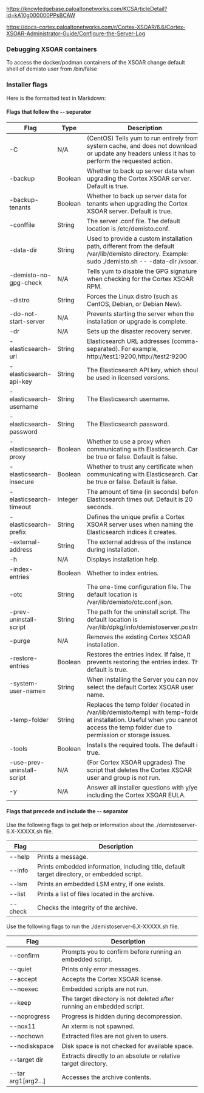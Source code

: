 https://knowledgebase.paloaltonetworks.com/KCSArticleDetail?id=kA10g000000PPsBCAW

https://docs-cortex.paloaltonetworks.com/r/Cortex-XSOAR/6.6/Cortex-XSOAR-Administrator-Guide/Configure-the-Server-Log

### Debugging XSOAR containers

To access the docker/podman containers of the XSOAR change default shell of demisto user from /bin/false

### Installer flags 

Here is the formatted text in Markdown:


#### Flags that follow the -- separator

| Flag | Type | Description |
| --- | --- | --- |
| -C | N/A | (CentOS) Tells yum to run entirely from system cache, and does not download or update any headers unless it has to perform the requested action. |
| -backup | Boolean | Whether to back up server data when upgrading the Cortex XSOAR server. Default is true. |
| -backup-tenants | Boolean | Whether to back up server data for tenants when upgrading the Cortex XSOAR server. Default is true. |
| -conffile | String | The server .conf file. The default location is /etc/demisto.conf. |
| -data-dir | String | Used to provide a custom installation path, different from the default /var/lib/demisto directory. Example: sudo ./demisto.sh -- -data-dir /xsoar. |
| -demisto-no-gpg-check | N/A | Tells yum to disable the GPG signature when checking for the Cortex XSOAR RPM. |
| -distro | String | Forces the Linux distro (such as CentOS, Debian, or Debian New). |
| -do-not-start-server | N/A | Prevents starting the server when the installation or upgrade is complete. |
| -dr | N/A | Sets up the disaster recovery server. |
| -elasticsearch-url | String | Elasticsearch URL addresses (comma-separated). For example, http://test1:9200,http://test2:9200 |
| -elasticsearch-api-key | String | The Elasticsearch API key, which should be used in licensed versions. |
| -elasticsearch-username | String | The Elasticsearch username. |
| -elasticsearch-password | String | The Elasticsearch password. |
| -elasticsearch-proxy | Boolean | Whether to use a proxy when communicating with Elasticsearch. Can be true or false. Default is false. |
| -elasticsearch-insecure | Boolean | Whether to trust any certificate when communicating with Elasticsearch. Can be true or false. Default is false. |
| -elasticsearch-timeout | Integer | The amount of time (in seconds) before Elasticsearch times out. Default is 20 seconds. |
| -elasticsearch-prefix | String | Defines the unique prefix a Cortex XSOAR server uses when naming the Elasticsearch indices it creates. |
| -external-address | String | The external address of the instance during installation. |
| -h | N/A | Displays installation help. |
| -index-entries | Boolean | Whether to index entries. |
| -otc | String | The one-time configuration file. The default location is /var/lib/demisto/otc.conf.json. |
| -prev-uninstall-script | String | The path for the uninstall script. The default location is /var/lib/dpkg/info/demistoserver.postrm. |
| -purge | N/A | Removes the existing Cortex XSOAR installation. |
| -restore-entries | Boolean | Restores the entries index. If false, it prevents restoring the entries index. The default is true. |
| -system-user-name= | String | When installing the Server you can now select the default Cortex XSOAR user name. |
| -temp-folder | String | Replaces the temp folder (located in /var/lib/demisto/temp) with temp-folder at installation. Useful when you cannot access the temp folder due to permission or storage issues. |
| -tools | Boolean | Installs the required tools. The default is true. |
| -use-prev-uninstall-script | N/A | (For Cortex XSOAR upgrades) The script that deletes the Cortex XSOAR user and group is not run. |
| -y | N/A | Answer all installer questions with y/yes, including the Cortex XSOAR EULA. |

#### Flags that precede and include the -- separator

Use the following flags to get help or information about the ./demistoserver-6.X-XXXXX.sh file.

| Flag | Description |
| --- | --- |
| --help | Prints a message. |
| --info | Prints embedded information, including title, default target directory, or embedded script. |
| --lsm | Prints an embedded LSM entry, if one exists. |
| --list | Prints a list of files located in the archive. |
| --check | Checks the integrity of the archive. |

Use the following flags to run the ./demistoserver-6.X-XXXXX.sh file.

| Flag | Description |
| --- | --- |
| --confirm | Prompts you to confirm before running an embedded script. |
| --quiet | Prints only error messages. |
| --accept | Accepts the Cortex XSOAR license. |
| --noexec | Embedded scripts are not run. |
| --keep | The target directory is not deleted after running an embedded script. |
| --noprogress | Progress is hidden during decompression. |
| --nox11 | An xterm is not spawned. |
| --nochown | Extracted files are not given to users. |
| --nodiskspace | Disk space is not checked for available space. |
| --target dir | Extracts directly to an absolute or relative target directory. |
| --tar arg1[arg2...] | Accesses the archive contents. |
```
